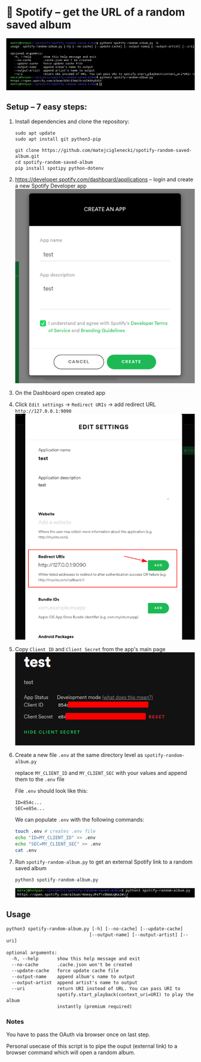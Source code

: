 # 🍃 Spotify – get the URL of a random saved album

<p align="center">
	<img src="pics/2021-11-17-18-29-52.png"></img>
</p>

## Setup – 7 easy steps:

1. Install dependencies and clone the repository:
	```
	sudo apt update
	sudo apt install git python3-pip
	```
	```
	git clone https://github.com/matejciglenecki/spotify-random-saved-album.git
	cd spotify-random-saved-album
	pip install spotipy python-dotenv
	```
	
2. https://developer.spotify.com/dashboard/applications – login and create a new Spotify Developer app	
	![](pics/2021-11-14-17-30-46.png)

3. On the Dashboard open created app

4. Click `Edit settings` -> `Redirect URIs` -> add redirect URL `http://127.0.0.1:9090`
	![](pics/2021-11-14-17-36-37.png)

5. Copy `Client ID` and `Client Secret` from the app's main page
	![](pics/2021-11-14-17-32-40.png)

6. Create a new file `.env` at the same directory level as `spotify-random-album.py`
		
	replace `MY_CLIENT_ID` and `MY_CLIENT_SEC` with your values and append them to the `.env` file
	
	File `.env` should look like this:
	```
	ID=854c...
	SEC=e85e...
	```
	We can populate `.env` with the following commands:
	```bash
	touch .env # creates .env file
	echo "ID=MY_CLIENT_ID" >> .env
	echo "SEC=MY_CLIENT_SEC" >> .env
	cat .env
	```

7. Run `spotify-random-album.py` to get an external Spotify link to a random saved album
	```python
	python3 spotify-random-album.py
	```
	![](pics/2021-11-16-23-40-41.png)

## Usage
```
python3 spotify-random-album.py [-h] [--no-cache] [--update-cache]
                               [--output-name] [--output-artist] [--uri]

optional arguments:
  -h, --help       show this help message and exit
  --no-cache       .cache.json won't be created
  --update-cache   force update cache file
  --output-name    append album's name to output
  --output-artist  append artist's name to output
  --uri            return URI instead of URL. You can pass URI to
                   spotify.start_playback(context_uri=URI) to play the album
                   instantly (premium required)
```
### Notes

You have to pass the OAuth via browser once on last step.

Personal usecase of this script is to pipe the ouput (external link) to a browser command which will open a random album.
